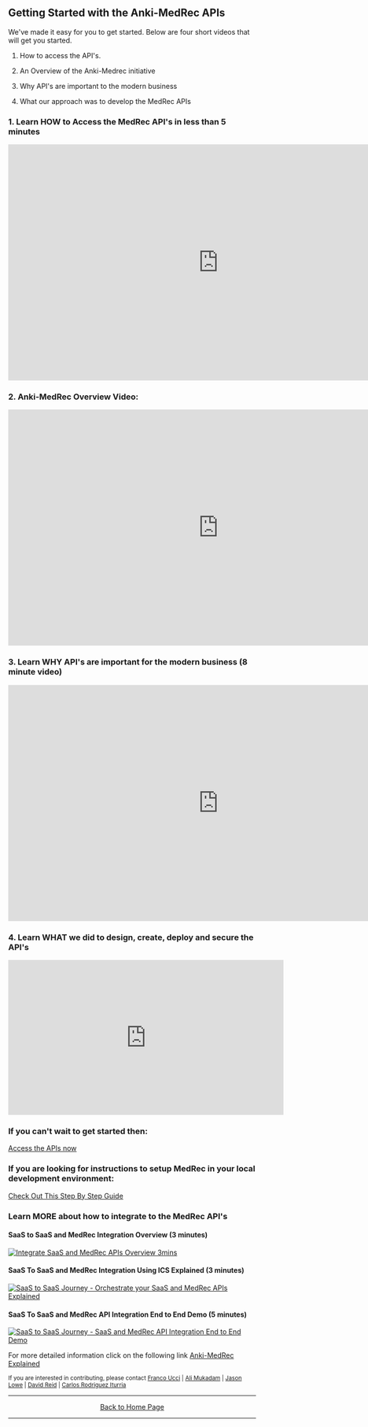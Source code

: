 ## Getting Started with the Anki-MedRec APIs

We've made it easy for you to get started.
Below are four short videos that will get you started.

1. How to access the API's. 

2. An Overview of the Anki-Medrec initiative 

3. Why API's are important to the modern business

4. What our approach was to develop the MedRec APIs

### 1. Learn HOW to Access the MedRec API's in less than 5 minutes

<iframe width="854" height="480" src="https://www.youtube.com/embed/9ra_guIjce8?rel=0" frameborder="0" allowfullscreen></iframe>

### 2. Anki-MedRec Overview Video:

<iframe width="854" height="480" src="https://www.youtube.com/embed/MDGg1r9CtCw?rel=0" frameborder="0" allowfullscreen></iframe>

### 3. Learn WHY API's are important for the modern business (8 minute video)

<iframe width="854" height="480" src="https://www.youtube.com/embed/9Eukapq75vs?rel=0" frameborder="0" allowfullscreen></iframe>

### 4. Learn WHAT we did to design, create, deploy and secure the API's

<iframe width="560" height="315" src="https://www.youtube.com/embed/UGMhGAMg7Aw" frameborder="0" allowfullscreen></iframe>


### If you can't wait to get started then:
[Access the APIs now](http://developers.oracleau.cloud)

### If you are looking for instructions to setup MedRec in your local development environment: 
[Check Out This Step By Step Guide](handsonlabs.md) 

### Learn MORE about how to integrate to the MedRec API's

#### SaaS to SaaS and MedRec Integration Overview (3 minutes)

[![Integrate SaaS and MedRec APIs Overview 3mins](http://img.youtube.com/vi/Xi7Scn2XZ0Q/3.jpg)](https://www.youtube.com/embed/Xi7Scn2XZ0Q "Integration Overview")

#### SaaS To SaaS and MedRec Integration Using ICS Explained (3 minutes)

[![SaaS to SaaS Journey - Orchestrate your SaaS and MedRec APIs Explained](http://img.youtube.com/vi/WgHDzPgW3wQ/2.jpg)](https://www.youtube.com/embed/WgHDzPgW3wQ "SaaS To MedRec Integration Using ICS Explained") 

#### SaaS To SaaS and MedRec API Integration End to End Demo (5 minutes)

[![SaaS to SaaS Journey - SaaS and MedRec API Integration End to End Demo](http://img.youtube.com/vi/fArQmkFxmng/2.jpg)](https://www.youtube.com/embed/fArQmkFxmng "Integration End to End Demonstration")

For more detailed information click on the following link [Anki-MedRec Explained](index.md)

<sub> If you are interested in contributing, please contact [Franco Ucci](franco.ucci@oracle.com) | [Ali Mukadam](ali.mukadam@oracle.com) | [Jason Lowe](jason.lowe@oracle.com) | [David Reid](david.m.reid@oracle.com) | [Carlos Rodriguez Iturria](https://www.linkedin.com/in/citurria/)</sub>

<hr />
<center>
<a href="idnex.md" class="btn" >Back to Home Page</a>
<center />
<hr />


